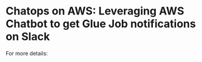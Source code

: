 # Chatops on AWS: Leveraging AWS Chatbot to get Glue Job notifications on Slack  

For more details:  

